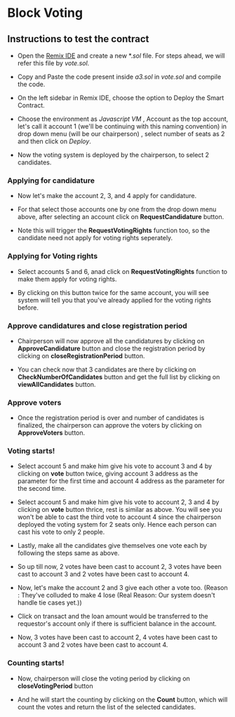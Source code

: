 # Block Voting 

## Instructions to test the contract

* Open the [Remix IDE](https://remix.ethereum.org/) and create a new *.*sol* file. For steps ahead, we will refer this file by *vote.sol*. 

* Copy and Paste the code present inside *a3.sol* in *vote.sol* and compile the code. 

* On the left sidebar in Remix IDE, choose the option to Deploy the Smart Contract. 

* Choose the environment as *Javascript VM* , Account as the top account, let's call it account 1 (we'll be continuing with this naming convention) in drop down menu (will be our chairperson) , select number of seats as 2 and then click on *Deploy*.

* Now the voting system is deployed by the chairperson, to select 2 candidates. 

### Applying for candidature

* Now let's make the account 2, 3, and 4 apply for candidature. 

* For that select those accounts one by one from the drop down menu above, after selecting an account click on **RequestCandidature** button. 

* Note this will trigger the **RequestVotingRights** function too, so the candidate need not apply for voting rights seperately.  
 
 
### Applying for Voting rights

* Select accounts 5 and 6, anad click on **RequestVotingRights** function to make them apply for voting rights. 

* By clicking on this button twice for the same account, you will see system will tell you that you've already applied for the voting rights before. 

### Approve candidatures and close registration period

* Chairperson will now approve all the candidatures by clicking on **ApproveCandidature** button and close the registration period by clicking on **closeRegistrationPeriod** button. 

* You can check now that 3 candidates are there by clicking on **CheckNumberOfCandidates** button and get the full list by clicking on **viewAllCandidates** button. 

### Approve voters

* Once the registration period is over and number of candidates is finalized, the chairperson can approve the voters by clicking on **ApproveVoters** button.


### Voting starts! 

* Select account 5 and make him give his vote to account 3 and 4 by clicking on **vote** button twice, giving account 3 address as the parameter for the first time and account 4 address as the parameter for the second time. 

* Select account 5 and make him give his vote to account 2, 3 and 4 by clicking on **vote** button thrice, rest is similar as above. You will see you won't be able to cast the third vote to account 4 since the chairperson deployed the voting system for 2 seats only. Hence each person can cast his vote to only 2 people. 

* Lastly, make all the candidates give themselves one vote each by following the steps same as above. 

* So up till now, 2 votes have been cast to account 2, 3 votes have been cast to account 3 and 2 votes have been cast to account 4. 

* Now, let's make the account 2 and 3 give each other a vote too. (Reason : They've colluded to make 4 lose (Real Reason: Our system doesn't handle tie cases yet.))

* Click on transact and the loan amount would be transferred to the requestor's account only if there is sufficient balance in the account.

* Now, 3 votes have been cast to account 2, 4 votes have been cast to account 3 and 2 votes have been cast to account 4.

### Counting starts! 

* Now, chairperson will close the voting period by clicking on **closeVotingPeriod** button 
 
* And he will start the counting by clicking on the **Count** button, which will count the votes and return the list of the selected candidates. 


